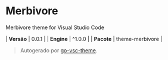 # Merbivore

Merbivore theme for Visual Studio Code

| **Versão** | 0.0.1 |
| **Engine** | ^1.0.0 |
| **Pacote** | theme-merbivore |

> Autogerado por [go-vsc-theme](https://github.com/natalbu/go-vsc-theme).
